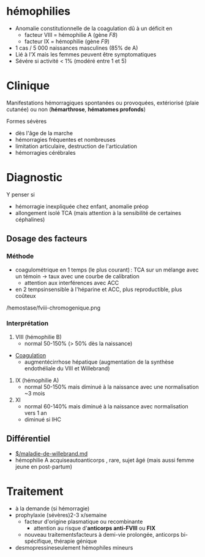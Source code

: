 # hémophilies



- Anomalie constitutionnelle de la coagulation dû à un déficit en 
    - facteur VIII = hémophilie A (gène _F8_) 
    - facteur IX = hémophilie (gène _F9_) 
- 1 cas / 5 000 naissances masculines (85% de A) 
- Lié à l'X mais les femmes peuvent être symptomatiques 
- Sévére si activité < 1% (modéré entre 1 et 5) 


# Clinique


Manifestations hémorragiques spontanées ou provoquées, extériorisé (plaie cutanée) ou non (**hémarthrose**, **hématomes profonds**) 

Formes sévères

- dès l'âge de la marche 
- hémorragies fréquentes et nombreuses 
- limitation articulaire, destruction de l'articulation 
- hémorragies cérébrales 


# Diagnostic


Y penser si 

- hémorragie inexpliquée chez enfant, anomalie préop 
- allongement isolé TCA (mais attention à la sensibilité de certaines céphalines) 


## Dosage des facteurs



### Méthode


- coagulométrique en 1 temps (le plus courant) : TCA sur un mélange avec un témoin -> taux avec une courbe de calibration 
    - attention aux interférences avec ACC 
- en 2 tempsinsensible à l'héparine et ACC, plus reproductible, plus coûteux
 
/hemostase/fviii-chromogenique.png



### Interprétation


1. VIII (hémophilie B) 
    - normal 50-150% (> 50% dès la naissance) 
- [Coagulation]($/physiologie%20de%20la%20grossesse.md#coagulation)
    - augmentécirrhose hépatique (augmentation de la synthèse endothéliale du VIII et Willebrand) 
1. IX (hémophilie A) 
    - normal 50-150% mais diminué à la naissance avec une normalisation ~3 mois 
2. XI 
    - normal 60-140% mais diminué à la naissance avec normalisation vers 1 an 
    - diminué si IHC 


## Différentiel

- [$/maladie-de-willebrand.md](#maladie-de-willebrandmd)
- hémophilie A acquiseautoanticorps , rare, sujet âgé (mais aussi femme jeune en post-partum)

# Traitement


- à la demande (si hémorragie) 
- prophylaxie (sévères)2-3 x/semaine 
    - facteur d'origine plasmatique ou recombinante 
        - attention au risque d'**anticorps anti-FVIII** ou **FIX** 
    - nouveau traitementsfacteurs à demi-vie prolongée, anticorps bi-spécifique, thérapie génique 
- desmopressineseulement hémophiles mineurs 


